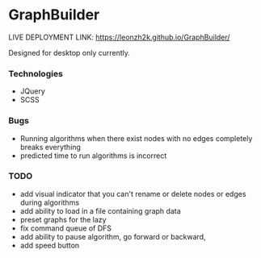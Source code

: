 # GraphBuilder
LIVE DEPLOYMENT LINK: https://leonzh2k.github.io/GraphBuilder/

Designed for desktop only currently.

### Technologies 
* JQuery 
* SCSS

### Bugs
* Running algorithms when there exist nodes with no edges completely breaks everything
* predicted time to run algorithms is incorrect
### TODO
* add visual indicator that you can't rename or delete nodes or edges during algorithms
* add ability to load in a file containing graph data
* preset graphs for the lazy
* fix command queue of DFS
* add ability to pause algorithm, go forward or backward, 
* add speed button
